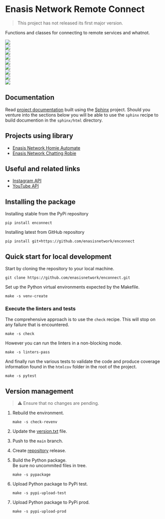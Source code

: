 # Enasis Network Remote Connect

> This project has not released its first major version.

Functions and classes for connecting to remote services and whatnot.

<a href="https://pypi.org/project/enconnect"><img src="https://enasisnetwork.github.io/enconnect/badges/pypi.png"></a><br>
<a href="https://enasisnetwork.github.io/enconnect/validate/flake8.txt"><img src="https://enasisnetwork.github.io/enconnect/badges/flake8.png"></a><br>
<a href="https://enasisnetwork.github.io/enconnect/validate/pylint.txt"><img src="https://enasisnetwork.github.io/enconnect/badges/pylint.png"></a><br>
<a href="https://enasisnetwork.github.io/enconnect/validate/ruff.txt"><img src="https://enasisnetwork.github.io/enconnect/badges/ruff.png"></a><br>
<a href="https://enasisnetwork.github.io/enconnect/validate/mypy.txt"><img src="https://enasisnetwork.github.io/enconnect/badges/mypy.png"></a><br>
<a href="https://enasisnetwork.github.io/enconnect/validate/yamllint.txt"><img src="https://enasisnetwork.github.io/enconnect/badges/yamllint.png"></a><br>
<a href="https://enasisnetwork.github.io/enconnect/validate/pytest.txt"><img src="https://enasisnetwork.github.io/enconnect/badges/pytest.png"></a><br>
<a href="https://enasisnetwork.github.io/enconnect/validate/coverage.txt"><img src="https://enasisnetwork.github.io/enconnect/badges/coverage.png"></a><br>
<a href="https://enasisnetwork.github.io/enconnect/validate/sphinx.txt"><img src="https://enasisnetwork.github.io/enconnect/badges/sphinx.png"></a><br>

## Documentation
Read [project documentation](https://enasisnetwork.github.io/enconnect/sphinx)
built using the [Sphinx](https://www.sphinx-doc.org/) project.
Should you venture into the sections below you will be able to use the
`sphinx` recipe to build documention in the `sphinx/html` directory.

## Projects using library
- [Enasis Network Homie Automate](https://github.com/enasisnetwork/enhomie)
- [Enasis Network Chatting Robie](https://github.com/enasisnetwork/enrobie)

## Useful and related links
- [Instagram API](https://developers.facebook.com/docs/instagram-basic-display-api/reference/media)
- [YouTube API](https://developers.google.com/youtube/v3/docs)

## Installing the package
Installing stable from the PyPi repository
```
pip install enconnect
```
Installing latest from GitHub repository
```
pip install git+https://github.com/enasisnetwork/enconnect
```

## Quick start for local development
Start by cloning the repository to your local machine.
```
git clone https://github.com/enasisnetwork/enconnect.git
```
Set up the Python virtual environments expected by the Makefile.
```
make -s venv-create
```

### Execute the linters and tests
The comprehensive approach is to use the `check` recipe. This will stop on
any failure that is encountered.
```
make -s check
```
However you can run the linters in a non-blocking mode.
```
make -s linters-pass
```
And finally run the various tests to validate the code and produce coverage
information found in the `htmlcov` folder in the root of the project.
```
make -s pytest
```

## Version management
> :warning: Ensure that no changes are pending.

1. Rebuild the environment.
   ```
   make -s check-revenv
   ```

1. Update the [version.txt](enconnect/version.txt) file.

1. Push to the `main` branch.

1. Create [repository](https://github.com/enasisnetwork/enconnect) release.

1. Build the Python package.<br>Be sure no uncommited files in tree.
   ```
   make -s pypackage
   ```

1. Upload Python package to PyPi test.
   ```
   make -s pypi-upload-test
   ```

1. Upload Python package to PyPi prod.
   ```
   make -s pypi-upload-prod
   ```
